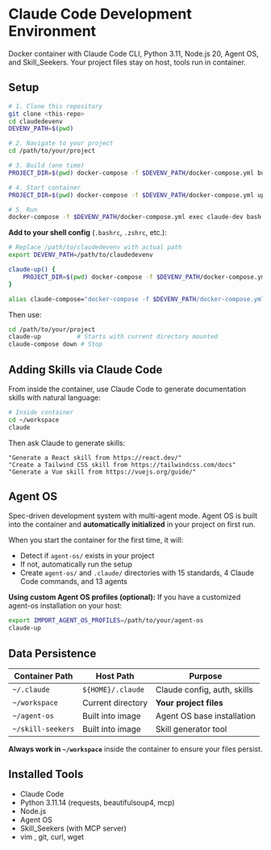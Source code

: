 # Claude Code Development Environment

Docker container with Claude Code CLI, Python 3.11, Node.js 20, Agent OS, and Skill_Seekers. Your project files stay on host, tools run in container.

## Setup

```bash
# 1. Clone this repository
git clone <this-repo>
cd claudedevenv
DEVENV_PATH=$(pwd)

# 2. Navigate to your project
cd /path/to/your/project

# 3. Build (one time)
PROJECT_DIR=$(pwd) docker-compose -f $DEVENV_PATH/docker-compose.yml build

# 4. Start container
PROJECT_DIR=$(pwd) docker-compose -f $DEVENV_PATH/docker-compose.yml up -d

# 5. Run
docker-compose -f $DEVENV_PATH/docker-compose.yml exec claude-dev bash
```

**Add to your shell config** (`.bashrc`, `.zshrc`, etc.):
```bash
# Replace /path/to/claudedevenv with actual path
export DEVENV_PATH=/path/to/claudedevenv

claude-up() {
    PROJECT_DIR=$(pwd) docker-compose -f $DEVENV_PATH/docker-compose.yml up -d
}

alias claude-compose="docker-compose -f $DEVENV_PATH/docker-compose.yml"
```

Then use:
```bash
cd /path/to/your/project
claude-up          # Starts with current directory mounted
claude-compose down # Stop
```

## Adding Skills via Claude Code

From inside the container, use Claude Code to generate documentation skills with natural language:

```bash
# Inside container
cd ~/workspace
claude
```

Then ask Claude to generate skills:
```
"Generate a React skill from https://react.dev/"
"Create a Tailwind CSS skill from https://tailwindcss.com/docs"
"Generate a Vue skill from https://vuejs.org/guide/"
```

## Agent OS

Spec-driven development system with multi-agent mode. Agent OS is built into the container and **automatically initialized** in your project on first run.

When you start the container for the first time, it will:
- Detect if `agent-os/` exists in your project
- If not, automatically run the setup
- Create `agent-os/` and `.claude/` directories with 15 standards, 4 Claude Code commands, and 13 agents

**Using custom Agent OS profiles (optional):**
If you have a customized agent-os installation on your host:
```bash
export IMPORT_AGENT_OS_PROFILES=/path/to/your/agent-os
claude-up
```

## Data Persistence

| Container Path | Host Path | Purpose |
|---------------|-----------|---------|
| `~/.claude` | `${HOME}/.claude` | Claude config, auth, skills |
| `~/workspace` | Current directory | **Your project files** |
| `~/agent-os` | Built into image | Agent OS base installation |
| `~/skill-seekers` | Built into image | Skill generator tool |

**Always work in `~/workspace`** inside the container to ensure your files persist.

## Installed Tools

- Claude Code 
- Python 3.11.14 (requests, beautifulsoup4, mcp)
- Node.js 
- Agent OS 
- Skill_Seekers (with MCP server)
- vim , git, curl, wget

